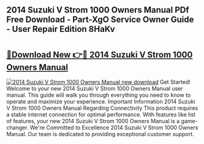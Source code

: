## 2014 Suzuki V Strom 1000 Owners Manual PDf Free Download - Part-XgO Service Owner Guide - User Repair Edition 8HaKv

# <h2><a href="http://bc10714.oget.top/?id=2014+Suzuki+V+Strom+1000+Owners+Manual">🔗Download New 👉🔴 2014 Suzuki V Strom 1000 Owners Manual</a></h2>

[![2014 Suzuki V Strom 1000 Owners Manual new download](https://i.imgur.com/5g1atiW.png)](http://bc10714.oget.top/?id=2014+Suzuki+V+Strom+1000+Owners+Manual)
Get Started! Welcome to your new 2014 Suzuki V Strom 1000 Owners Manual user manual. This guide will walk you through everything you need to know to operate and maximize your experience. Important Information 2014 Suzuki V Strom 1000 Owners Manual Regarding Connectivity This product requires a stable internet connection for optimal performance. With features like list of features, your new 2014 Suzuki V Strom 1000 Owners Manual is a game-changer. We're Committed to Excellence 2014 Suzuki V Strom 1000 Owners Manual. Our team is dedicated to providing exceptional customer support.
